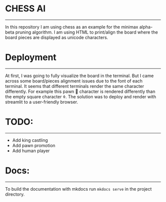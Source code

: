 
# CHESS AI

---
In this repository I am using chess as an example for the minimax alpha-beta pruning algorithm.
I am using HTML to print/align the board where the board pieces are displayed as unicode characters.

# Deployment

---

At first, I was going to fully visualize the board in the terminal. But I came across some 
board/pieces alignment issues due to the font of each terminal. It seems that different 
terminals render the same character differently. For example this pawn &#2659; character 
is rendered differently than the empty square character &#2022;. The solution was to deploy 
and render with streamlit to a user-friendly browser.

# TODO:

---

- Add king castling
- Add pawn promotion
- Add human player

# Docs:

---
To build the documentation with mkdocs run `mkdocs serve` in the project directory.